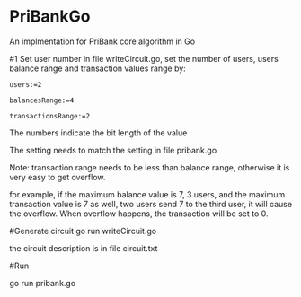 # PriBankGo
An implmentation for PriBank core algorithm in Go

#1 Set user number
 in file writeCircuit.go, set the number of users, users balance range and transaction values range by:
 
 `users:=2`
 
 `balancesRange:=4`
 
 `transactionsRange:=2
`

The numbers indicate the bit length of the value

The setting needs to match the setting in file pribank.go
 
Note: transaction range needs to be less than balance range, otherwise it is very easy to get overflow. 

for example, if the maximum balance value is 7, 3 users, and the maximum transaction value is 7 as well, two users send 7 to the third user, it will cause the overflow. When overflow happens, the transaction will be set to 0.

#Generate circuit
go run writeCircuit.go

the circuit description is in file circuit.txt

#Run 

go run pribank.go
